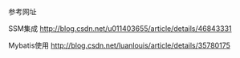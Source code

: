 参考网址

SSM集成
http://blog.csdn.net/u011403655/article/details/46843331

Mybatis使用
http://blog.csdn.net/luanlouis/article/details/35780175
